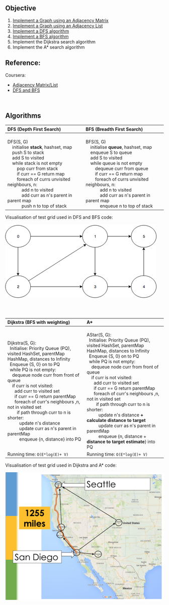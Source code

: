 ## Objective 

1. [Implement a Graph using an Adjacency Matrix](src/main/java/com/github/noconnor/reference/AdjacencyMatrixGraph.java)
2. [Implement a Graph using an Adjacency List](src/main/java/com/github/noconnor/reference/AdjacencyListGraph.java)
3. [Implement a DFS algorithm](src/main/java/com/github/noconnor/reference/DepthFirstSearch.java)
4. [Implement a BFS algorithm](src/main/java/com/github/noconnor/reference/BreadthFirstSearch.java)
5. Implement the Dijkstra search algorithm
6. Implement the A* search algorithm


## Reference:

Coursera:

* [Adjacency Matrix/List](https://www.coursera.org/learn/advanced-data-structures/supplement/EL8R1/week-1-additional-resources)
* [DFS and BFS](https://www.coursera.org/learn/advanced-data-structures/supplement/4P3oy/week-2-additional-resources)

<br/>

## Algorithms

| DFS (Depth First Search) | BFS (Breadth First Search) |
|:----- |:----- |
|<br>DFS(S, G)<br>&nbsp;&nbsp;&nbsp;&nbsp;initialise **stack**, hashset, map<br>&nbsp;&nbsp;&nbsp;&nbsp;push S to stack<br>&nbsp;&nbsp;&nbsp;&nbsp;add S to visited<br>&nbsp;&nbsp;&nbsp;&nbsp;while stack is not empty<br>&nbsp;&nbsp;&nbsp;&nbsp;&nbsp;&nbsp;&nbsp;&nbsp;pop curr from stack<br>&nbsp;&nbsp;&nbsp;&nbsp;&nbsp;&nbsp;&nbsp;&nbsp;if curr == G return map<br>&nbsp;&nbsp;&nbsp;&nbsp;&nbsp;&nbsp;&nbsp;&nbsp;foreach of currs unvisited neighbours, n:<br>&nbsp;&nbsp;&nbsp;&nbsp;&nbsp;&nbsp;&nbsp;&nbsp;&nbsp;&nbsp;&nbsp;&nbsp;add n to visited<br>&nbsp;&nbsp;&nbsp;&nbsp;&nbsp;&nbsp;&nbsp;&nbsp;&nbsp;&nbsp;&nbsp;&nbsp;add curr as n's parent in parent map<br>&nbsp;&nbsp;&nbsp;&nbsp;&nbsp;&nbsp;&nbsp;&nbsp;&nbsp;&nbsp;&nbsp;&nbsp;push n to top of stack<br>| <br>BFS(S, G)<br>&nbsp;&nbsp;&nbsp;&nbsp;initialise **queue**, hashset, map<br>&nbsp;&nbsp;&nbsp;&nbsp;enqueue S to queue<br>&nbsp;&nbsp;&nbsp;&nbsp;add S to visited<br>&nbsp;&nbsp;&nbsp;&nbsp;while queue is not empty<br>&nbsp;&nbsp;&nbsp;&nbsp;&nbsp;&nbsp;&nbsp;&nbsp;dequeue curr from queue<br>&nbsp;&nbsp;&nbsp;&nbsp;&nbsp;&nbsp;&nbsp;&nbsp;if curr == G return map<br>&nbsp;&nbsp;&nbsp;&nbsp;&nbsp;&nbsp;&nbsp;&nbsp;foreach of currs unvisited neighbours, n:<br>&nbsp;&nbsp;&nbsp;&nbsp;&nbsp;&nbsp;&nbsp;&nbsp;&nbsp;&nbsp;&nbsp;&nbsp;add n to visited<br>&nbsp;&nbsp;&nbsp;&nbsp;&nbsp;&nbsp;&nbsp;&nbsp;&nbsp;&nbsp;&nbsp;&nbsp;add curr as n's parent in parent map<br>&nbsp;&nbsp;&nbsp;&nbsp;&nbsp;&nbsp;&nbsp;&nbsp;&nbsp;&nbsp;&nbsp;&nbsp;enqueue n to top of stack<br>|

Visualisation of test grid used in DFS and BFS code:

![Test Grid](src/main/resources/test_graph.png?raw=true)

<br/>
<br/>

| Dijkstra (BFS with weighting) | A* |
|:----- |:----- |
|<br>Dijkstra(S, G):<br>&nbsp;&nbsp;Initialise: Priority Queue (PQ), visited HashSet, parentMap HashMap, distances to Infinity<br>&nbsp;&nbsp;Enqueue {S, 0} on to PQ<br>&nbsp;&nbsp;while PQ is not empty:<br>&nbsp;&nbsp;&nbsp;&nbsp;dequeue node curr from front of queue<br>&nbsp;&nbsp;&nbsp;&nbsp;if curr is not visited:<br>&nbsp;&nbsp;&nbsp;&nbsp;&nbsp;&nbsp;add curr to visited set<br>&nbsp;&nbsp;&nbsp;&nbsp;&nbsp;&nbsp;if curr == G return parentMap<br>&nbsp;&nbsp;&nbsp;&nbsp;&nbsp;&nbsp;foreach of curr's neighbours ,n, not in visited set<br>&nbsp;&nbsp;&nbsp;&nbsp;&nbsp;&nbsp;&nbsp;&nbsp;if path through curr to n is shorter:<br>&nbsp;&nbsp;&nbsp;&nbsp;&nbsp;&nbsp;&nbsp;&nbsp;&nbsp;&nbsp;update n's distance<br>&nbsp;&nbsp;&nbsp;&nbsp;&nbsp;&nbsp;&nbsp;&nbsp;&nbsp;&nbsp;update curr as n's parent in parentMap<br>&nbsp;&nbsp;&nbsp;&nbsp;&nbsp;&nbsp;&nbsp;&nbsp;&nbsp;&nbsp;enqueue {n, distance} into PQ|<br>AStar(S, G):<br>&nbsp;&nbsp;Initialise: Priority Queue (PQ), visited HashSet, parentMap HashMap, distances to Infinity<br>&nbsp;&nbsp;Enqueue {S, 0} on to PQ<br>&nbsp;&nbsp;while PQ is not empty:<br>&nbsp;&nbsp;&nbsp;&nbsp;dequeue node curr from front of queue<br>&nbsp;&nbsp;&nbsp;&nbsp;if curr is not visited:<br>&nbsp;&nbsp;&nbsp;&nbsp;&nbsp;&nbsp;add curr to visited set<br>&nbsp;&nbsp;&nbsp;&nbsp;&nbsp;&nbsp;if curr == G return parentMap<br>&nbsp;&nbsp;&nbsp;&nbsp;&nbsp;&nbsp;foreach of curr's neighbours ,n, not in visited set<br>&nbsp;&nbsp;&nbsp;&nbsp;&nbsp;&nbsp;&nbsp;&nbsp;if path through curr to n is shorter:<br>&nbsp;&nbsp;&nbsp;&nbsp;&nbsp;&nbsp;&nbsp;&nbsp;&nbsp;&nbsp;update n's distance **+ calculate distance to target**<br>&nbsp;&nbsp;&nbsp;&nbsp;&nbsp;&nbsp;&nbsp;&nbsp;&nbsp;&nbsp;update curr as n's parent in parentMap<br>&nbsp;&nbsp;&nbsp;&nbsp;&nbsp;&nbsp;&nbsp;&nbsp;&nbsp;&nbsp;enqueue {n, distance + **distance to target estimate**} into PQ|
| Running time: ```O(E*log(E)+ V)``` | Running time: ```O(E*log(E)+ V)``` |

Visualisation of test grid used in Dijkstra and A* code:

![Test Grid](src/main/resources/geo_search_example.png?raw=true)
<br/>
